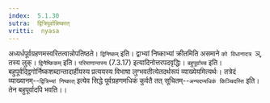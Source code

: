 ```yaml
---
index:  5.1.30
sutra:  द्वित्रिपूर्वान्निष्कात्
vritti:  nyasa
---
```


अध्यर्धपूर्वग्रहणमस्वरितत्वान्नोपतिष्ठते। `द्विनिष्कम्` इति। द्वाभ्यां निष्काभ्यां क्रीतमिति असमाने `को विधानादत्र `ञ्, तस्य लुक्। `द्विनैष्किकम्` इति। `परिमाणान्तस्य` (7.3.17) इत्यादिनोत्तरपदवृद्धिः। `बहुपूर्वाच्च` इति। बहुपूर्वद्द्विगोर्निष्कशब्दान्तादार्हीयस्य प्रत्ययस्य विभाषा लुग्भवतीत्येतदर्थरूपं व्याख्येयमित्यर्थः। तत्रेदं व्याख्यानम्--`द्वित्रिभ्यां निष्कात्` इत्येव सिद्धे पूर्वग्रहणमधिकं कुर्वतै तत् सूचितम्--`अन्यदप्यधिकं किञ्चिदस्ति` इति। तेन बहुपूर्वादपि भवति।।

